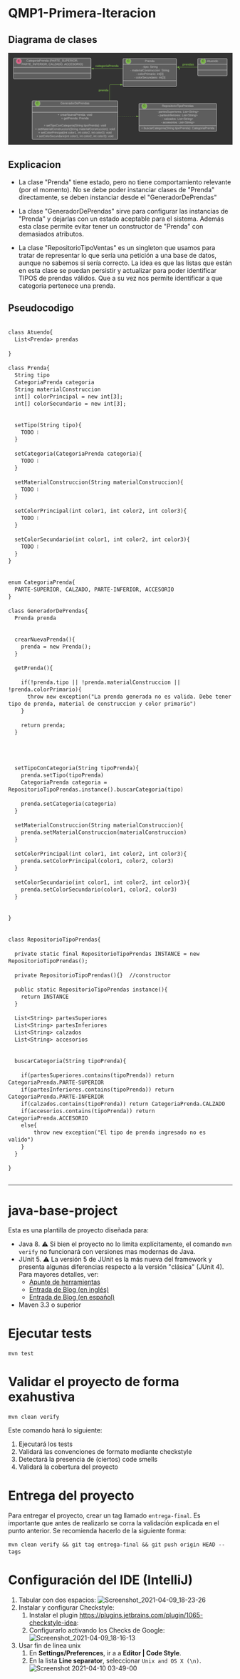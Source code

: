 # QMP1-Primera-Iteracion

## Diagrama de clases

<p align="center"> 
<img src="QMP1-Primera-Iteracion.png">
</p>


## Explicacion

* La clase "Prenda" tiene estado, pero no tiene comportamiento relevante (por el momento). No se debe poder 
  instanciar clases de "Prenda" directamente, se deben instanciar desde el "GeneradorDePrendas"


* La clase "GeneradorDePrendas" sirve para configurar las instancias de "Prenda" y dejarlas con un estado aceptable 
  para el sistema. Además esta clase permite evitar tener un constructor de "Prenda" con demasiados atributos.
  

* La clase "RepositorioTipoVentas" es un singleton que usamos para tratar de representar lo que sería una petición a
  una base de datos, aunque no sabemos si sería correcto. La idea es que las listas que están en esta clase se puedan 
  persistir y actualizar para poder identificar TIPOS de prendas válidos. Que a su vez nos permite identificar a que
  categoria pertenece una prenda.


## Pseudocodigo

~~~

class Atuendo{
  List<Prenda> prendas
  
}

class Prenda{
  String tipo
  CategoriaPrenda categoria
  String materialConstruccion
  int[] colorPrincipal = new int[3];
  int[] colorSecundario = new int[3];
  
  
  setTipo(String tipo){
    TODO ❕
  }
  
  setCategoria(CategoriaPrenda categoria){
    TODO ❕
  }
  
  setMaterialConstruccion(String materialConstruccion){
    TODO ❕
  }
  
  setColorPrincipal(int color1, int color2, int color3){
    TODO ❕
  }
  
  setColorSecundario(int color1, int color2, int color3){
    TODO ❕
  }
}


enum CategoriaPrenda{
  PARTE-SUPERIOR, CALZADO, PARTE-INFERIOR, ACCESORIO
}

class GeneradorDePrendas{
  Prenda prenda
  
  
  crearNuevaPrenda(){
    prenda = new Prenda();
  }
  
  getPrenda(){
  
    if(!prenda.tipo || !prenda.materialConstruccion || !prenda.colorPrimario){
      throw new exception("La prenda generada no es valida. Debe tener tipo de prenda, material de construccion y color primario")
    }
    
    return prenda;
  }
  
  
  
  
  setTipoConCategoria(String tipoPrenda){
    prenda.setTipo(tipoPrenda)
    CategoriaPrenda categoria = RepositorioTipoPrendas.instance().buscarCategoria(tipo)
    
    prenda.setCategoria(categoria)
  }
  
  setMaterialConstruccion(String materialConstruccion){
    prenda.setMaterialConstruccion(materialConstruccion)
  }
  
  setColorPrincipal(int color1, int color2, int color3){
    prenda.setColorPrincipal(color1, color2, color3)
  }
  
  setColorSecundario(int color1, int color2, int color3){
    prenda.setColorSecundario(color1, color2, color3)
  }
  

}


class RepositorioTipoPrendas{

  private static final RepositorioTipoPrendas INSTANCE = new RepositorioTipoPrendas();
  
  private RepositorioTipoPrendas(){}  //constructor
  
  public static RepositorioTipoPrendas instance(){
    return INSTANCE
  }
  
  List<String> partesSuperiores
  List<String> partesInferiores
  List<String> calzados
  List<String> accesorios
  
  
  buscarCategoria(String tipoPrenda){
    
    if(partesSuperiores.contains(tipoPrenda)) return CategoriaPrenda.PARTE-SUPERIOR
    if(partesInferiores.contains(tipoPrenda)) return CategoriaPrenda.PARTE-INFERIOR
    if(calzados.contains(tipoPrenda)) return CategoriaPrenda.CALZADO
    if(accesorios.contains(tipoPrenda)) return CategoriaPrenda.ACCESORIO
    else{
    	throw new exception("El tipo de prenda ingresado no es valido")
    }
  }
   
}


~~~


---


# java-base-project

Esta es una plantilla de proyecto diseñada para: 

* Java 8. :warning: Si bien el proyecto no lo limita explícitamente, el comando `mvn verify` no funcionará con versiones mas modernas de Java. 
* JUnit 5. :warning: La versión 5 de JUnit es la más nueva del framework y presenta algunas diferencias respecto a la versión "clásica" (JUnit 4). Para mayores detalles, ver: 
  *  [Apunte de herramientas](https://docs.google.com/document/d/1VYBey56M0UU6C0689hAClAvF9ILE6E7nKIuOqrRJnWQ/edit#heading=h.dnwhvummp994)
  *  [Entrada de Blog (en inglés)](https://www.baeldung.com/junit-5-migration) 
  *  [Entrada de Blog (en español)](https://www.paradigmadigital.com/dev/nos-espera-junit-5/)
* Maven 3.3 o superior

# Ejecutar tests

```
mvn test
```

# Validar el proyecto de forma exahustiva

```
mvn clean verify
```

Este comando hará lo siguiente:

 1. Ejecutará los tests
 2. Validará las convenciones de formato mediante checkstyle
 3. Detectará la presencia de (ciertos) code smells
 4. Validará la cobertura del proyecto

# Entrega del proyecto

Para entregar el proyecto, crear un tag llamado `entrega-final`. Es importante que antes de realizarlo se corra la validación
explicada en el punto anterior. Se recomienda hacerlo de la siguiente forma:

```
mvn clean verify && git tag entrega-final && git push origin HEAD --tags
```

# Configuración del IDE (IntelliJ)

 1. Tabular con dos espacios: ![Screenshot_2021-04-09_18-23-26](https://user-images.githubusercontent.com/677436/114242543-73e1fe00-9961-11eb-9a61-7e34be9fb8de.png)
 2. Instalar y configurar Checkstyle:
    1. Instalar el plugin https://plugins.jetbrains.com/plugin/1065-checkstyle-idea:
    2. Configurarlo activando los Checks de Google: ![Screenshot_2021-04-09_18-16-13](https://user-images.githubusercontent.com/677436/114242548-75132b00-9961-11eb-972e-28e6e1412979.png)
 3. Usar fin de linea unix
    1. En **Settings/Preferences**, ir a a **Editor | Code Style**.
    2. En la lista **Line separator**, seleccionar `Unix and OS X (\n)`.
 ![Screenshot 2021-04-10 03-49-00](https://user-images.githubusercontent.com/11875266/114260872-c6490c00-99ad-11eb-838f-022acc1903f4.png)
